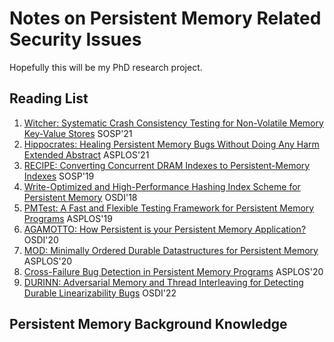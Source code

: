 # Notes on Persistent Memory Related Security Issues

Hopefully this will be my PhD research project.

## Reading List

1. [Witcher: Systematic Crash Consistency Testing for Non-Volatile Memory Key-Value Stores](https://www3.cs.stonybrook.edu/~dongyoon/papers/SOSP-21-Witcher.pdf) SOSP'21
2. [Hippocrates: Healing Persistent Memory Bugs Without Doing Any Harm Extended Abstract](https://dl.acm.org/doi/abs/10.1145/3445814.3446694) ASPLOS'21
3. [RECIPE: Converting Concurrent DRAM Indexes to Persistent-Memory Indexes](https://dl.acm.org/doi/10.1145/3341301.3359635) SOSP'19
4. [Write-Optimized and High-Performance Hashing Index Scheme for Persistent Memory](https://www.usenix.org/conference/osdi18/presentation/zuo) OSDI'18
5. [PMTest: A Fast and Flexible Testing Framework for Persistent Memory Programs](https://dl.acm.org/doi/10.1145/3297858.3304015) ASPLOS'19
6. [AGAMOTTO: How Persistent is your Persistent Memory Application?](https://www.usenix.org/conference/osdi20/presentation/neal) OSDI'20
7.  [MOD: Minimally Ordered Durable Datastructures for Persistent Memory](https://dl.acm.org/doi/10.1145/3373376.3378472) ASPLOS'20
8. [Cross-Failure Bug Detection in Persistent Memory Programs](https://dl.acm.org/doi/10.1145/3373376.3378452) ASPLOS'20
9. [DURINN: Adversarial Memory and Thread Interleaving for Detecting Durable Linearizability Bugs](https://www.usenix.org/conference/osdi22/presentation/fu) OSDI'22

## Persistent Memory Background Knowledge